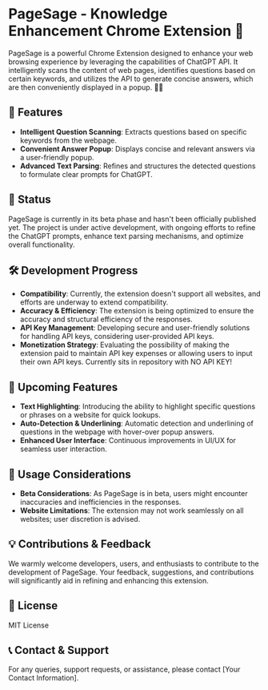 # PageSage - Knowledge Enhancement Chrome Extension 🌿

PageSage is a powerful Chrome Extension designed to enhance your web browsing experience by leveraging the capabilities of ChatGPT API. It intelligently scans the content of web pages, identifies questions based on certain keywords, and utilizes the API to generate concise answers, which are then conveniently displayed in a popup. 🧠✨

## 🌟 **Features**
- **Intelligent Question Scanning**: Extracts questions based on specific keywords from the webpage.
- **Convenient Answer Popup**: Displays concise and relevant answers via a user-friendly popup.
- **Advanced Text Parsing**: Refines and structures the detected questions to formulate clear prompts for ChatGPT.
  
## 🚀 **Status**
PageSage is currently in its beta phase and hasn't been officially published yet. The project is under active development, with ongoing efforts to refine the ChatGPT prompts, enhance text parsing mechanisms, and optimize overall functionality.

## 🛠 **Development Progress**
- **Compatibility**: Currently, the extension doesn't support all websites, and efforts are underway to extend compatibility.
- **Accuracy & Efficiency**: The extension is being optimized to ensure the accuracy and structural efficiency of the responses.
- **API Key Management**: Developing secure and user-friendly solutions for handling API keys, considering user-provided API keys.
- **Monetization Strategy**: Evaluating the possibility of making the extension paid to maintain API key expenses or allowing users to input their own API keys. Currently sits in repository with NO API KEY!
  
## 🌿 **Upcoming Features**
- **Text Highlighting**: Introducing the ability to highlight specific questions or phrases on a website for quick lookups.
- **Auto-Detection & Underlining**: Automatic detection and underlining of questions in the webpage with hover-over popup answers.
- **Enhanced User Interface**: Continuous improvements in UI/UX for seamless user interaction.

## 🧐 **Usage Considerations**
- **Beta Considerations**: As PageSage is in beta, users might encounter inaccuracies and inefficiencies in the responses.
- **Website Limitations**: The extension may not work seamlessly on all websites; user discretion is advised.

## 💡 **Contributions & Feedback**
We warmly welcome developers, users, and enthusiasts to contribute to the development of PageSage. Your feedback, suggestions, and contributions will significantly aid in refining and enhancing this extension.

## 📝 **License**
MIT License

## 📞 **Contact & Support**
For any queries, support requests, or assistance, please contact [Your Contact Information].
